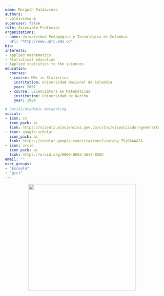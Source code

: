 ```yaml
---
name: Margoth Valdivieso
authors:
- valdivieso-m
superuser: false
role: Associate Professor
organizations:
- name: Universidad Pedagógica y Tecnológica de Colombia
  url: "http://www.uptc.edu.co"
bio: 
interests:
- Applied mathematics
- Statistical education
- Applied statistics to the sciences
education:
  courses:
  - course: MSc in Statistics
    institution: Universidad Nacional de Colombia
    year: 2007
  - course: Licenciatura en Matemáticas
    institution: Universidad de Nariño
    year: 1988

# Social/Academic Networking
social:
- icon: cv
  icon_pack: ai
  link: https://scienti.minciencias.gov.co/cvlac/visualizador/generarCurriculoCv.do?cod_rh=0001383768
- icon: google-scholar
  icon_pack: ai
  link: https://scholar.google.com/citations?user=hy_7SjQAAAAJ&
- icon: orcid
  icon_pack: ai
  link: https://orcid.org/0000-0002-3617-928X
email: ""
user_groups:
- "Escuela"
- "gici"
---
```


<center><img src="https://matematicas.netlify.app/img/gs/valdivieso-m.png"  width="350"></center>
